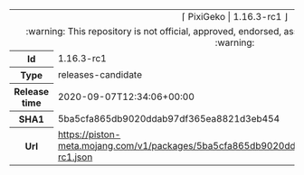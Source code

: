 <html><table>
<tr><td colspan="2" align="center"><img width="0" height="0"><br/>⌈ PixiGeko | 1.16.3-rc1 ⌋<br/><img width="0" height="0"></td></tr>
<tr><td colspan="2" align="center"><img width="0" height="0"><br/>
:warning: This repository is not official, approved, endorsed, associated or connected with Mojang :warning:
<br/><img width="0" height="0"></td></tr>
<tr><th>Id</th><td>1.16.3-rc1</td></tr>
<tr><th>Type</th><td>releases-candidate</td></tr>
<tr><th>Release time</th><td>2020-09-07T12:34:06+00:00</td></tr>
<tr><th>SHA1</th><td>5ba5cfa865db9020ddab97df365ea8821d3eb454</td></tr>
<tr><th>Url</th><td><a href="https://piston-meta.mojang.com/v1/packages/5ba5cfa865db9020ddab97df365ea8821d3eb454/1.16.3-rc1.json">https://piston-meta.mojang.com/v1/packages/5ba5cfa865db9020ddab97df365ea8821d3eb454/1.16.3-rc1.json</a></td></tr>